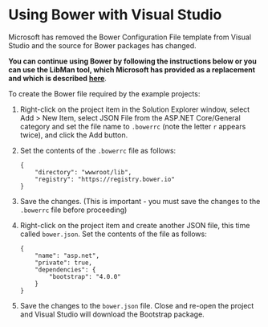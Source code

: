 # Using Bower with Visual Studio


Microsoft has removed the Bower Configuration File template from Visual Studio and the source for Bower packages has changed.

**You can continue using Bower by following the instructions below or you can use the LibMan tool, which Microsoft has provided as a replacement and which is described [here](Using%20Libman.md)**.

To create the Bower file required by the example projects:

1. Right-click on the project item in the Solution Explorer window, select Add > New Item, select JSON File from the ASP.NET Core/General category and set the file name to `.bowerrc` (note the letter `r` appears twice), and click the Add button.
2. Set the contents of the `.bowerrc` file as follows:

    ````
    {
        "directory": "wwwroot/lib",
        "registry": "https://registry.bower.io"        
    }

3. Save the changes. (This is important - you must save the changes to the `.bowerrc` file before proceeding)

4. Right-click on the project item and create another JSON file, this time called `bower.json`. Set the contents of the file as follows:

    ````
    {
        "name": "asp.net",
        "private": true,
        "dependencies": {
            "bootstrap": "4.0.0"
        }
    }

5. Save the changes to the `bower.json` file. Close and re-open  the project and Visual Studio will download the Bootstrap package.